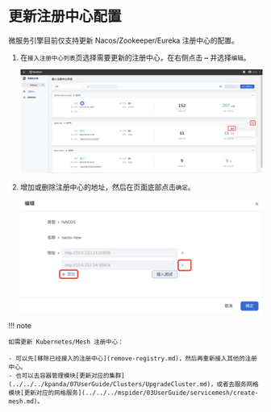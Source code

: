 # 更新注册中心配置

微服务引擎目前仅支持更新 Nacos/Zookeeper/Eureka 注册中心的配置。

1. 在`接入注册中心列表`页选择需要更新的注册中心，在右侧点击 **`⋯`** 并选择`编辑`。

    ![进入更新页面](imgs/update-1.png)

2. 增加或删除注册中心的地址，然后在页面底部点击`确定`。

    ![进入更新页面](imgs/update-2.png)

!!! note

    如需更新 Kubernetes/Mesh 注册中心：

    - 可以先[移除已经接入的注册中心](remove-registry.md)，然后再重新接入其他的注册中心。
    - 也可以去容器管理模块[更新对应的集群](../../../kpanda/07UserGuide/Clusters/UpgradeCluster.md)，或者去服务网格模块[更新对应的网格服务](../../../mspider/03UserGuide/servicemesh/create-mesh.md)。
